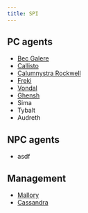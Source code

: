 ```yaml
---
title: SPI
---
```


## PC agents

* [Bec Galere](/dossiers/bec)
* [Callisto](/dossiers/cal)
* [Calumnystra Rockwell](/dossiers/callie)
* [Freki](/dossiers/freki)
* [Vondal](/dossiers/vondal)
* [Ghensh](/dossiers/ghensh)
* Sima
* Tybalt
* Audreth

## NPC agents

* asdf

## Management

* [Mallory](/dossiers/mallory)
* [Cassandra](/dossiers/cassandra)
